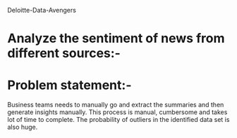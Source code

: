Deloitte-Data-Avengers

# Analyze the sentiment of news from different sources:-

# Problem statement:-
Business teams needs to manually go and extract the summaries and then generate insights manually.
This process is manual, cumbersome and takes lot of time to complete. The probability of outliers in the identified data set is also huge.
